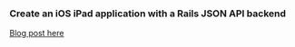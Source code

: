 ### Create an iOS iPad application with a Rails JSON API backend

[Blog post here](http://ericlondon.com/2013/01/25/create-an-ios-ipad-application-with-a-rails-json-api-backend.html)
